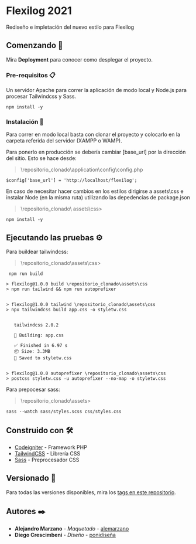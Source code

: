 # Flexilog 2021

Rediseño e impletación del nuevo estilo para Flexilog



## Comenzando 🚀


Mira **Deployment** para conocer como desplegar el proyecto.



### Pre-requisitos 📋

Un servidor Apache para correr la aplicación de modo local y Node.js para procesar Tailwindcss y Sass.

```
npm install -y
```


### Instalación 🔧

Para correr en modo local basta con clonar el proyecto y colocarlo en la carpeta referida del servidor (XAMPP o WAMP).

Para ponerlo en producción se debería cambiar [base_url] por la dirección del sitio. Esto se hace desde:

> \repositorio_clonado\application\config\config.php

```
$config['base_url'] = 'http://localhost/flexilog';
```

En caso de necesitar hacer cambios en los estilos dirigirse a assets\css e instalar Node (en la misma ruta) utilizando las depedencias de package.json

>\repositorio_clonado\ assets\css>

```
npm install -y
```


## Ejecutando las pruebas ⚙️

Para buildear tailwindcss:
>\repositorio_clonado\assets\css>

```
 npm run build
```

```
> flexilog@1.0.0 build \repositorio_clonado\assets\css
> npm run tailwind && npm run autoprefixer


> flexilog@1.0.0 tailwind \repositorio_clonado\assets\css
> npx tailwindcss build app.css -o styletw.css


   tailwindcss 2.0.2

   🚀 Building: app.css

   ✅ Finished in 6.97 s
   📦 Size: 3.3MB
   💾 Saved to styletw.css


> flexilog@1.0.0 autoprefixer \repositorio_clonado\assets\css
> postcss styletw.css -u autoprefixer --no-map -o styletw.css
```
Para prepocesar sass:

>\repositorio_clonado\assets>

```
sass --watch sass/styles.scss css/styles.css
```

## Construido con 🛠️


* [Codeigniter](https://www.codeigniter.com/userguide3/index.html) - Framework PHP
* [TailwindCSS](https://tailwindcss.com/docs) - Librería CSS
* [Sass](https://sass-lang.com/guide) - Preprocesador CSS


## Versionado 📌

Para todas las versiones disponibles, mira los [tags en este repositorio](https://github.com/alemarzano/new_flexilog/commits/master).

## Autores ✒️


* **Alejandro Marzano** - *Maquetado* - [alemarzano](https://www.linkedin.com/in/ajmarzano/)
* **Diego Crescimbeni** - *Diseño* - [ponidiseña](https://www.linkedin.com/in/diego-crescimbeni/)



